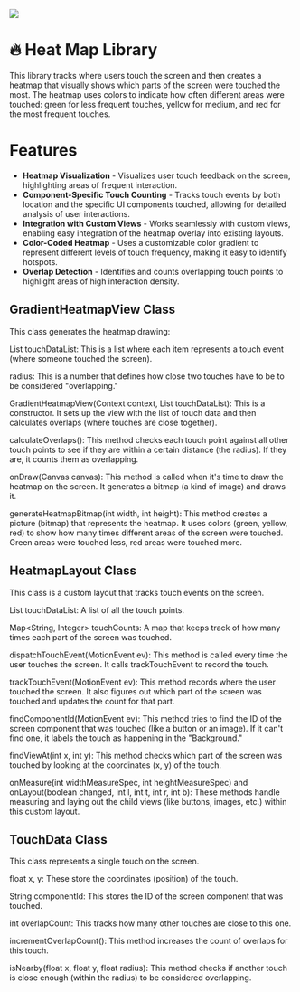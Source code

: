 [![](https://jitpack.io/v/MaayanShiran/HeatMap_v6.svg)](https://jitpack.io/#MaayanShiran/HeatMap_v6)

# 🔥 Heat Map Library 

This library tracks where users touch the screen and then creates a heatmap that visually shows which parts of the screen were touched the most. The heatmap uses colors to indicate how often different areas were touched: green for less frequent touches, yellow for medium, and red for the most frequent touches.

# Features
* **Heatmap Visualization** - Visualizes user touch feedback on the screen, highlighting areas of frequent interaction.
* **Component-Specific Touch Counting** - Tracks touch events by both location and the specific UI components touched, allowing for detailed analysis of user interactions.
* **Integration with Custom Views** - Works seamlessly with custom views, enabling easy integration of the heatmap overlay into existing layouts.
* **Color-Coded Heatmap** - Uses a customizable color gradient to represent different levels of touch frequency, making it easy to identify hotspots.
* **Overlap Detection** - Identifies and counts overlapping touch points to highlight areas of high interaction density.



## GradientHeatmapView Class

This class generates the heatmap drawing:

List<TouchData> touchDataList: This is a list where each item represents a touch event (where someone touched the screen).

radius: This is a number that defines how close two touches have to be to be considered "overlapping."

GradientHeatmapView(Context context, List<TouchData> touchDataList): This is a constructor. It sets up the view with the list of touch data and then calculates overlaps (where touches are close together).

calculateOverlaps(): This method checks each touch point against all other touch points to see if they are within a certain distance (the radius). If they are, it counts them as overlapping.

onDraw(Canvas canvas): This method is called when it's time to draw the heatmap on the screen. It generates a bitmap (a kind of image) and draws it.

generateHeatmapBitmap(int width, int height): This method creates a picture (bitmap) that represents the heatmap. It uses colors (green, yellow, red) to show how many times different areas of the screen were touched. Green areas were touched less, red areas were touched more.

## HeatmapLayout Class

This class is a custom layout that tracks touch events on the screen.

List<TouchData> touchDataList: A list of all the touch points.

Map<String, Integer> touchCounts: A map that keeps track of how many times each part of the screen was touched.

dispatchTouchEvent(MotionEvent ev): This method is called every time the user touches the screen. It calls trackTouchEvent to record the touch.

trackTouchEvent(MotionEvent ev): This method records where the user touched the screen. It also figures out which part of the screen was touched and updates the count for that part.

findComponentId(MotionEvent ev): This method tries to find the ID of the screen component that was touched (like a button or an image). If it can't find one, it labels the touch as happening in the "Background."

findViewAt(int x, int y): This method checks which part of the screen was touched by looking at the coordinates (x, y) of the touch.

onMeasure(int widthMeasureSpec, int heightMeasureSpec) and onLayout(boolean changed, int l, int t, int r, int b): These methods handle measuring and laying out the child views (like buttons, images, etc.) within this custom layout.

## TouchData Class

This class represents a single touch on the screen.

float x, y: These store the coordinates (position) of the touch.

String componentId: This stores the ID of the screen component that was touched.

int overlapCount: This tracks how many other touches are close to this one.

incrementOverlapCount(): This method increases the count of overlaps for this touch.

isNearby(float x, float y, float radius): This method checks if another touch is close enough (within the radius) to be considered overlapping.
